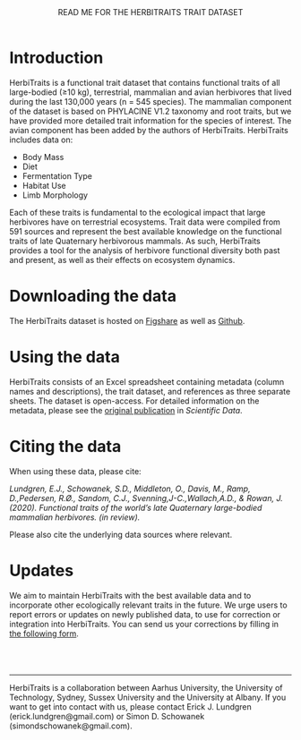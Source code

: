 <header>
READ ME FOR THE HERBITRAITS TRAIT DATASET
</header>

# Introduction
HerbiTraits is a functional trait dataset that contains functional traits of all large-bodied (≥10 kg), terrestrial, mammalian and avian herbivores that lived during the last 130,000 years (n = 545 species). The mammalian component of the dataset is based on PHYLACINE V1.2 taxonomy and root traits, but we have provided more detailed trait information for the species of interest. The avian component has been added by the authors of HerbiTraits. HerbiTraits includes data on: 

* Body Mass
* Diet
* Fermentation Type
* Habitat Use
* Limb Morphology

Each of these traits is fundamental to the ecological impact that large herbivores have on terrestrial ecosystems. Trait data were compiled from 591 sources and represent the best available knowledge on the functional traits of late Quaternary herbivorous mammals. As such, HerbiTraits provides a tool for the analysis of herbivore functional diversity both past and present, as well as their effects on ecosystem dynamics.
<br>

# Downloading the data
The HerbiTraits dataset is hosted on [Figshare](https://www.youtube.com/watch?v=dQw4w9WgXcQ) as well as [Github](https://github.com/ejlundgren/herbiTraits.git).
<br>

# Using the data
HerbiTraits consists of an Excel spreadsheet containing metadata (column names and descriptions), the trait dataset, and references as three separate sheets. The dataset is open-access.
For detailed information on the metadata, please see the [original publication](https://www.youtube.com/watch?v=dQw4w9WgXcQ) in *Scientific Data*.
<br>

# Citing the data
When using these data, please cite:

*Lundgren, E.J., Schowanek, S.D., Middleton, O., Davis, M., Ramp, D.,Pedersen, R.Ø., Sandom, C.J., Svenning,J-C.,Wallach,A.D., & Rowan, J. (2020). Functional traits of the world’s late Quaternary large-bodied mammalian herbivores. (in review).*

Please also cite the underlying data sources where relevant. 
<br> 

# Updates
We aim to maintain HerbiTraits with the best available data and to incorporate other ecologically relevant traits in the future. We urge users to report errors or updates on newly published data, to use for correction or integration into HerbiTraits. You can send us your corrections by filling in [the following form](https://forms.gle/6WBK6GkrkPit9x9Y6).
<br>
<br>
<br>
<br>

_______
<p>
HerbiTraits is a collaboration between Aarhus University, the University of Technology, Sydney, Sussex University and the University at Albany. If you want to get into contact with us, please contact Erick J. Lundgren (erick.lundgren@gmail.com) or Simon D. Schowanek (simondschowanek@gmail.com).
</p>




